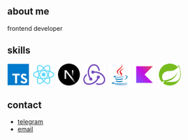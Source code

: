 ## about me

frontend developer

## skills

<p>
<a href="https://www.typescriptlang.org/"><img src="https://github.com/devicons/devicon/blob/master/icons/typescript/typescript-original.svg" title="Typescript" alt="Typescript" width="50" height="50"/></a>&nbsp;
<a href="https://react.dev/"><img src="https://github.com/devicons/devicon/blob/master/icons/react/react-original.svg" title="React" alt="React" width="50" height="50"/></a>&nbsp;
<a href="https://nextjs.org/"><img src="https://github.com/devicons/devicon/blob/master/icons/nextjs/nextjs-original.svg" title="Next" alt="Next" width="50" height="50"/></a>&nbsp;
<a href="https://redux.js.org/"><img src="https://github.com/devicons/devicon/blob/master/icons/redux/redux-original.svg" title="Redux" alt="Redux" width="50" height="50"/></a>&nbsp;
<a href="https://www.java.com/"><img src="https://github.com/devicons/devicon/blob/master/icons/java/java-original.svg" title="Java" alt="Java " width="50" height="50"/></a>&nbsp;
<a href="https://kotlinlang.org/"><img src="https://github.com/devicons/devicon/blob/master/icons/kotlin/kotlin-original.svg" title="Kotlin" alt="Kotlin" width="50" height="50"/></a>&nbsp;
<a href="https://spring.io/"><img src="https://github.com/devicons/devicon/blob/master/icons/spring/spring-original.svg"  title="Spring" alt="Spring" width="50" height="50"/></a>&nbsp;
</p>

## contact

- [telegram](https://t.me/xennaska)
- [email](mailto:vanya.tar@gmail.com)
